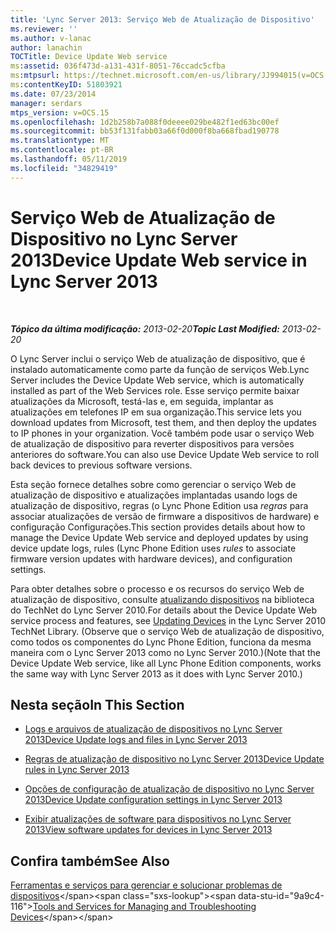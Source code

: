 ```yaml
---
title: 'Lync Server 2013: Serviço Web de Atualização de Dispositivo'
ms.reviewer: ''
ms.author: v-lanac
author: lanachin
TOCTitle: Device Update Web service
ms:assetid: 036f473d-a131-431f-8051-76ccadc5cfba
ms:mtpsurl: https://technet.microsoft.com/en-us/library/JJ994015(v=OCS.15)
ms:contentKeyID: 51803921
ms.date: 07/23/2014
manager: serdars
mtps_version: v=OCS.15
ms.openlocfilehash: 1d2b258b7a088f0deeee029be482f1ed63bc00ef
ms.sourcegitcommit: bb53f131fabb03a66f0d000f8ba668fbad190778
ms.translationtype: MT
ms.contentlocale: pt-BR
ms.lasthandoff: 05/11/2019
ms.locfileid: "34829419"
---
```

<div data-xmlns="http://www.w3.org/1999/xhtml">

<div class="topic" data-xmlns="http://www.w3.org/1999/xhtml" data-msxsl="urn:schemas-microsoft-com:xslt" data-cs="http://msdn.microsoft.com/en-us/">

<div data-asp="http://msdn2.microsoft.com/asp">

# <a name="device-update-web-service-in-lync-server-2013"></a><span data-ttu-id="9a9c4-102">Serviço Web de Atualização de Dispositivo no Lync Server 2013</span><span class="sxs-lookup"><span data-stu-id="9a9c4-102">Device Update Web service in Lync Server 2013</span></span>

</div>

<div id="mainSection">

<div id="mainBody">

<span> </span>

<span data-ttu-id="9a9c4-103">_**Tópico da última modificação:** 2013-02-20_</span><span class="sxs-lookup"><span data-stu-id="9a9c4-103">_**Topic Last Modified:** 2013-02-20_</span></span>

<span data-ttu-id="9a9c4-104">O Lync Server inclui o serviço Web de atualização de dispositivo, que é instalado automaticamente como parte da função de serviços Web.</span><span class="sxs-lookup"><span data-stu-id="9a9c4-104">Lync Server includes the Device Update Web service, which is automatically installed as part of the Web Services role.</span></span> <span data-ttu-id="9a9c4-105">Esse serviço permite baixar atualizações da Microsoft, testá-las e, em seguida, implantar as atualizações em telefones IP em sua organização.</span><span class="sxs-lookup"><span data-stu-id="9a9c4-105">This service lets you download updates from Microsoft, test them, and then deploy the updates to IP phones in your organization.</span></span> <span data-ttu-id="9a9c4-106">Você também pode usar o serviço Web de atualização de dispositivo para reverter dispositivos para versões anteriores do software.</span><span class="sxs-lookup"><span data-stu-id="9a9c4-106">You can also use Device Update Web service to roll back devices to previous software versions.</span></span>

<span data-ttu-id="9a9c4-107">Esta seção fornece detalhes sobre como gerenciar o serviço Web de atualização de dispositivo e atualizações implantadas usando logs de atualização de dispositivo, regras (o Lync Phone Edition usa *regras* para associar atualizações de versão de firmware a dispositivos de hardware) e configuração Configurações.</span><span class="sxs-lookup"><span data-stu-id="9a9c4-107">This section provides details about how to manage the Device Update Web service and deployed updates by using device update logs, rules (Lync Phone Edition uses *rules* to associate firmware version updates with hardware devices), and configuration settings.</span></span>

<span data-ttu-id="9a9c4-108">Para obter detalhes sobre o processo e os recursos do serviço Web de atualização de dispositivo, consulte [atualizando dispositivos](http://technet.microsoft.com/en-us/library/gg412864\(v=ocs.14\).aspx) na biblioteca do TechNet do Lync Server 2010.</span><span class="sxs-lookup"><span data-stu-id="9a9c4-108">For details about the Device Update Web service process and features, see [Updating Devices](http://technet.microsoft.com/en-us/library/gg412864\(v=ocs.14\).aspx) in the Lync Server 2010 TechNet Library.</span></span> <span data-ttu-id="9a9c4-109">(Observe que o serviço Web de atualização de dispositivo, como todos os componentes do Lync Phone Edition, funciona da mesma maneira com o Lync Server 2013 como no Lync Server 2010.)</span><span class="sxs-lookup"><span data-stu-id="9a9c4-109">(Note that the Device Update Web service, like all Lync Phone Edition components, works the same way with Lync Server 2013 as it does with Lync Server 2010.)</span></span>

<div>

## <a name="in-this-section"></a><span data-ttu-id="9a9c4-110">Nesta seção</span><span class="sxs-lookup"><span data-stu-id="9a9c4-110">In This Section</span></span>

  - [<span data-ttu-id="9a9c4-111">Logs e arquivos de atualização de dispositivos no Lync Server 2013</span><span class="sxs-lookup"><span data-stu-id="9a9c4-111">Device Update logs and files in Lync Server 2013</span></span>](lync-server-2013-device-update-logs-and-files.md)

  - [<span data-ttu-id="9a9c4-112">Regras de atualização de dispositivo no Lync Server 2013</span><span class="sxs-lookup"><span data-stu-id="9a9c4-112">Device Update rules in Lync Server 2013</span></span>](lync-server-2013-device-update-rules.md)

  - [<span data-ttu-id="9a9c4-113">Opções de configuração de atualização de dispositivo no Lync Server 2013</span><span class="sxs-lookup"><span data-stu-id="9a9c4-113">Device Update configuration settings in Lync Server 2013</span></span>](lync-server-2013-device-update-configuration-settings.md)

  - [<span data-ttu-id="9a9c4-114">Exibir atualizações de software para dispositivos no Lync Server 2013</span><span class="sxs-lookup"><span data-stu-id="9a9c4-114">View software updates for devices in Lync Server 2013</span></span>](lync-server-2013-view-software-updates-for-devices-in-your-organization.md)

</div>

<div>

## <a name="see-also"></a><span data-ttu-id="9a9c4-115">Confira também</span><span class="sxs-lookup"><span data-stu-id="9a9c4-115">See Also</span></span>


<span data-ttu-id="9a9c4-116">[Ferramentas e serviços para gerenciar e solucionar problemas de dispositivos](http://technet.microsoft.com/en-us/library/gg425800\(v=ocs.14\).aspx)</span><span class="sxs-lookup"><span data-stu-id="9a9c4-116">[Tools and Services for Managing and Troubleshooting Devices](http://technet.microsoft.com/en-us/library/gg425800\(v=ocs.14\).aspx)</span></span>  
  

</div>

</div>

<span> </span>

</div>

</div>

</div>


